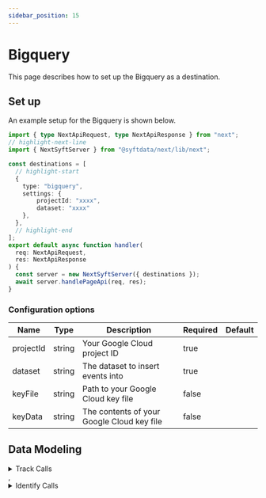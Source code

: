 ```yaml
---
sidebar_position: 15
---
```

# Bigquery

This page describes how to set up the Bigquery as a destination.

## Set up
An example setup for the Bigquery is shown below.

```ts title="src/pages/api/syft.ts"
import { type NextApiRequest, type NextApiResponse } from "next";
// highlight-next-line
import { NextSyftServer } from "@syftdata/next/lib/next";

const destinations = [
  // highlight-start
  {
    type: "bigquery",
    settings: {
        projectId: "xxxx",
        dataset: "xxxx"
    },
  },
  // highlight-end
];
export default async function handler(
  req: NextApiRequest,
  res: NextApiResponse
) {
  const server = new NextSyftServer({ destinations });
  await server.handlePageApi(req, res);
}
```

### Configuration options

| Name                 | Type           | Description     | Required | Default         |
| -------------------- | -------------- | --------------- | -------- | --------------- |
| projectId | string | Your Google Cloud project ID | true |  |
| dataset | string | The dataset to insert events into | true |  |
| keyFile | string | Path to your Google Cloud key file | false |  |
| keyData | string | The contents of your Google Cloud key file | false |  | 


## Data Modeling
<details>
<summary>Track Calls</summary>

#### Matched events
type = "track" or type = "screen" or type = "page"

#### Data Mapping
| Name                 | Type          | Description     | Default   |
| -------------------- | -------------- | -------------- | --------- |
| _id | string | test description | (<br/>  "@path": "$.messageId"<br/>) |
| anonymous_id | string | test description | (<br/>  "@path": "$.anonymousId"<br/>) |
| user_id | string | test description | (<br/>  "@path": "$.userId"<br/>) |
| context_ip | string | test description | (<br/>  "@path": "$.context.ip"<br/>) |
| context_library_name | string | test description | (<br/>  "@path": "$.context.library.name"<br/>) |
| context_library_version | string | test description | (<br/>  "@path": "$.context.library.version"<br/>) |
| context_page_path | string | test description | (<br/>  "@path": "$.context.page.path"<br/>) |
| context_page_title | string | test description | (<br/>  "@path": "$.context.page.title"<br/>) |
| context_page_url | string | test description | (<br/>  "@path": "$.context.page.url"<br/>) |
| context_locale | string | test description | (<br/>  "@path": "$.context.locale"<br/>) |
| context_user_agent | string | test description | (<br/>  "@path": "$.context.userAgent"<br/>) |
| event | string | test description | (<br/>  "@path": "$.event"<br/>) |
| name | string | test description | (<br/>  "@path": "$.name"<br/>) |
| received_at | string | test description | (<br/>  "@path": "$.receivedAt"<br/>) |
| sent_at | string | test description | (<br/>  "@path": "$.sentAt"<br/>) |
| timestamp | string | test description | (<br/>  "@path": "$.timestamp"<br/>) |
| properties | string | test description | (<br/>  "@path": "$.properties"<br/>) |
| context | string | test description | (<br/>  "@path": "$.context"<br/>) |
</details>
,<details>
<summary>Identify Calls</summary>

#### Matched events
type = "identify" or type = "group"

#### Data Mapping
| Name                 | Type          | Description     | Default   |
| -------------------- | -------------- | -------------- | --------- |
| _id | string | test description | (<br/>  "@path": "$.messageId"<br/>) |
| anonymous_id | string | test description | (<br/>  "@path": "$.anonymousId"<br/>) |
| user_id | string | test description | (<br/>  "@path": "$.userId"<br/>) |
| context_ip | string | test description | (<br/>  "@path": "$.context.ip"<br/>) |
| context_library_name | string | test description | (<br/>  "@path": "$.context.library.name"<br/>) |
| context_library_version | string | test description | (<br/>  "@path": "$.context.library.version"<br/>) |
| context_page_path | string | test description | (<br/>  "@path": "$.context.page.path"<br/>) |
| context_page_title | string | test description | (<br/>  "@path": "$.context.page.title"<br/>) |
| context_page_url | string | test description | (<br/>  "@path": "$.context.page.url"<br/>) |
| context_locale | string | test description | (<br/>  "@path": "$.context.locale"<br/>) |
| context_user_agent | string | test description | (<br/>  "@path": "$.context.userAgent"<br/>) |
| event | string | test description | (<br/>  "@path": "$.event"<br/>) |
| name | string | test description | (<br/>  "@path": "$.name"<br/>) |
| received_at | string | test description | (<br/>  "@path": "$.receivedAt"<br/>) |
| sent_at | string | test description | (<br/>  "@path": "$.sentAt"<br/>) |
| timestamp | string | test description | (<br/>  "@path": "$.timestamp"<br/>) |
| properties | string | test description | (<br/>  "@path": "$.properties"<br/>) |
| context | string | test description | (<br/>  "@path": "$.context"<br/>) |
</details>


